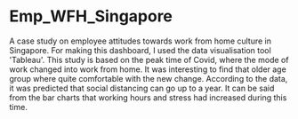 # Emp_WFH_Singapore
A case study on employee attitudes towards work from home culture in Singapore.
For making this dashboard, I used the data visualisation tool 'Tableau'. 
This study is based on the peak time of Covid, where the mode of work changed into work from home. 
It was interesting to find that older age group where quite comfortable with the new change.
According to the data, it was predicted that social distancing can go up to a year.
It can be said from the bar charts that working hours and stress had increased during this time.
